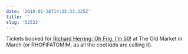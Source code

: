 ```yaml
---
date: '2018-01-28T14:35:33.325Z'
title: ''
slug: '52533'
---
```

Tickets booked for [Richard Herring: Oh Frig, I’m 50!](richardherring.com/ohfrig/) at The Old Market in March (or RHOFIFATOMIM, as all the cool kids are calling it).
